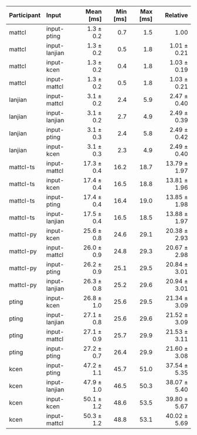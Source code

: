 | Participant | Input | Mean [ms] | Min [ms] | Max [ms] | Relative |
|:---|:---|---:|---:|---:|---:|
| mattcl | input-pting | 1.3 ± 0.2 | 0.7 | 1.5 | 1.00 |
| mattcl | input-lanjian | 1.3 ± 0.2 | 0.5 | 1.8 | 1.01 ± 0.21 |
| mattcl | input-kcen | 1.3 ± 0.2 | 0.4 | 1.8 | 1.03 ± 0.19 |
| mattcl | input-mattcl | 1.3 ± 0.2 | 0.5 | 1.8 | 1.03 ± 0.21 |
| lanjian | input-mattcl | 3.1 ± 0.2 | 2.4 | 5.9 | 2.47 ± 0.40 |
| lanjian | input-lanjian | 3.1 ± 0.2 | 2.7 | 4.9 | 2.49 ± 0.39 |
| lanjian | input-pting | 3.1 ± 0.3 | 2.4 | 5.8 | 2.49 ± 0.42 |
| lanjian | input-kcen | 3.1 ± 0.3 | 2.3 | 4.9 | 2.49 ± 0.40 |
| mattcl-ts | input-mattcl | 17.3 ± 0.4 | 16.2 | 18.7 | 13.79 ± 1.97 |
| mattcl-ts | input-kcen | 17.4 ± 0.4 | 16.5 | 18.8 | 13.81 ± 1.96 |
| mattcl-ts | input-pting | 17.4 ± 0.4 | 16.4 | 19.0 | 13.85 ± 1.98 |
| mattcl-ts | input-lanjian | 17.5 ± 0.4 | 16.5 | 18.5 | 13.88 ± 1.97 |
| mattcl-py | input-kcen | 25.6 ± 0.8 | 24.6 | 29.1 | 20.38 ± 2.93 |
| mattcl-py | input-mattcl | 26.0 ± 0.9 | 24.8 | 29.3 | 20.67 ± 2.98 |
| mattcl-py | input-pting | 26.2 ± 0.9 | 25.1 | 29.5 | 20.84 ± 3.01 |
| mattcl-py | input-lanjian | 26.3 ± 0.8 | 25.2 | 29.6 | 20.94 ± 3.01 |
| pting | input-kcen | 26.8 ± 1.0 | 25.6 | 29.5 | 21.34 ± 3.09 |
| pting | input-lanjian | 27.1 ± 0.8 | 25.6 | 29.6 | 21.52 ± 3.09 |
| pting | input-mattcl | 27.1 ± 0.9 | 25.7 | 29.9 | 21.53 ± 3.11 |
| pting | input-pting | 27.2 ± 0.7 | 26.4 | 29.9 | 21.60 ± 3.08 |
| kcen | input-pting | 47.2 ± 1.1 | 45.7 | 51.0 | 37.54 ± 5.35 |
| kcen | input-lanjian | 47.9 ± 1.0 | 46.5 | 50.3 | 38.07 ± 5.40 |
| kcen | input-kcen | 50.1 ± 1.2 | 48.6 | 53.5 | 39.80 ± 5.67 |
| kcen | input-mattcl | 50.3 ± 1.2 | 48.8 | 53.1 | 40.02 ± 5.69 |
